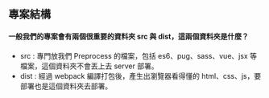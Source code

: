 ## 專案結構
#### 一般我們的專案會有兩個很重要的資料夾 src 與 dist，這兩個資料夾是什麼？
* src : 專門放我們 Preprocess 的檔案，包括 es6、pug、sass、vue、jsx 等檔案，這個資料夾不會丟上去 server 部署。
* dist : 經過 webpack 編譯打包後，產生出瀏覽器看得懂的 html、css、js，要部署也是這個資料夾去部署。